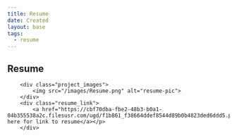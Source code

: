 ```yaml
---
title: Resume
date: Created
layout: base
tags:
  - resume
---
```


<h2>Resume</h2>

        <div class="project_images">
            <img src="/images/Resume.png" alt="resume-pic">
        </div>
        <div class="resume_link">
            <a href="https://cbf70dba-fbe2-48b3-b0a1-04b355538a2c.filesusr.com/ugd/f1b861_f38664ddef8544d89b0b4823ded6ddd5.pdf">Click here for link to resume</a></p>
        </div>